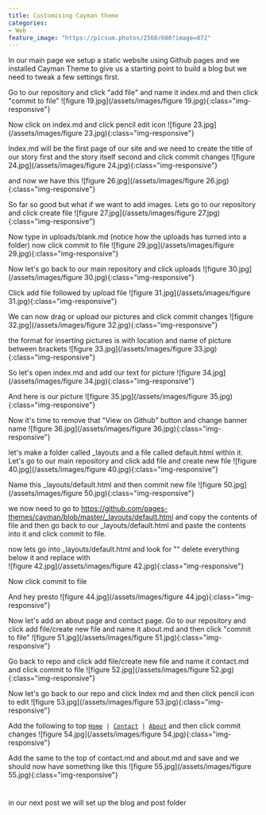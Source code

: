 ```yaml
---
title: Customising Cayman theme
categories:
- Web
feature_image: "https://picsum.photos/2560/600?image=872"
---
```


In our main page we setup a static website using Github pages and we installed Cayman Theme to give us a starting point to build a blog but we need to tweak a few settings first.

<!-- more -->


Go to our repository and click "add file" and name it index.md and then click "commit to file" ![figure 19.jpg](/assets/images/figure 19.jpg){:class="img-responsive"}  


Now click on index.md and click pencil edit icon ![figure 23.jpg](/assets/images/figure 23.jpg){:class="img-responsive"}  

Index.md will be the first page of our site and we need to create the title of our story first and the story itself second and click commit changes ![figure 24.jpg](/assets/images/figure 24.jpg){:class="img-responsive"}  

and now we have this ![figure 26.jpg](/assets/images/figure 26.jpg){:class="img-responsive"} 

So far so good but what if we want to add images. Lets go to our repository and click create file ![figure 27.jpg](/assets/images/figure 27.jpg){:class="img-responsive"}  

Now type in uploads/blank.md (notice how the uploads has turned into a folder) now click commit to file ![figure 29.jpg](/assets/images/figure 29.jpg){:class="img-responsive"}   

Now let's go back to our main repository and click uploads ![figure 30.jpg](/assets/images/figure 30.jpg){:class="img-responsive"}     

Click add file followed by upload file ![figure 31.jpg](/assets/images/figure 31.jpg){:class="img-responsive"} 

We can now drag or upload our pictures and click commit changes ![figure 32.jpg](/assets/images/figure 32.jpg){:class="img-responsive"} 

the format for inserting pictures is with location and name of picture between brackets  ![figure 33.jpg](/assets/images/figure 33.jpg){:class="img-responsive"} 

So let's open index.md and add our text for picture ![figure 34.jpg](/assets/images/figure 34.jpg){:class="img-responsive"} 

And here is our picture ![figure 35.jpg](/assets/images/figure 35.jpg){:class="img-responsive"} 

Now it's time to remove that "View on Github" button and change banner name  ![figure 36.jpg](/assets/images/figure 36.jpg){:class="img-responsive"} 

let's make a folder called _layouts and a file called default.html within it. Let's go to our main repository and click add file and create new file ![figure 40.jpg](/assets/images/figure 40.jpg){:class="img-responsive"}  

Name this _layouts/default.html and then commit new file ![figure 50.jpg](/assets/images/figure 50.jpg){:class="img-responsive"} 


we now need to go to <a href="https://github.com/pages-themes/cayman/blob/master/_layouts/default.html">https://github.com/pages-themes/cayman/blob/master/_layouts/default.html</a>
  and copy the contents of file and then go back to our _layouts/default.html and paste the contents into it and click commit to file. 

now lets go into _layouts/default.html and look for "</head>" delete everything below it and replace with  
![figure 42.jpg](/assets/images/figure 42.jpg){:class="img-responsive"} 
 


Now click commit to file 
 

And hey presto  ![figure 44.jpg](/assets/images/figure 44.jpg){:class="img-responsive"} 



Now let's add an about page and contact page. 
Go to our repository and click add file/create new file and name it about.md and then click "commit to file" ![figure 51.jpg](/assets/images/figure 51.jpg){:class="img-responsive"}  

Go back to repo and click add file/create new file and name it contact.md and click commit to file ![figure 52.jpg](/assets/images/figure 52.jpg){:class="img-responsive"}  

Now let's go back to our repo and click Index md and then click pencil icon to edit ![figure 53.jpg](/assets/images/figure 53.jpg){:class="img-responsive"}  

Add the following to top <code class="language-plaintext highlighter-rouge">[Home](index.md) | [Contact](contact.md) | [About](about.md)</code> and then click commit changes ![figure 54.jpg](/assets/images/figure 54.jpg){:class="img-responsive"}  

Add the same to the top of contact.md and about.md and save and we should now have something like this ![figure 55.jpg](/assets/images/figure 55.jpg){:class="img-responsive"} 
#  
#  



in our next post we will set up the blog and post folder 




 




<script src="https://utteranc.es/client.js"
        repo="neil344/neil344.github.io" 
        issue-term="pathname"
        theme="github-light"
        label="comment"
        crossorigin="anonymous"
        async>
</script> 





